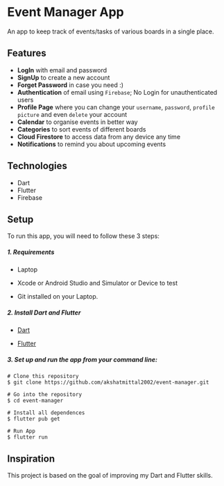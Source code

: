 # Event Manager App
An app to keep track of events/tasks of various boards in a single place.

## Features
* __LogIn__ with email and password
* __SignUp__ to create a new account
* __Forget Password__ in case you need :)
* __Authentication__ of email using `Firebase`; No Login for unauthenticated users
* __Profile Page__ where you can change your `username`, `password`, `profile picture` and even `delete` your account
* __Calendar__ to organise events in better way
* __Categories__ to sort events of different boards
* __Cloud Firestore__ to access data from any device any time
* __Notifications__ to remind you about upcoming events

<!-- You can also check out this video to see the functionalities - 
https://user-images.githubusercontent.com/77449847/145807516-57d02123-e576-409b-abf0-7ddc9f520994.mp4 -->

## Technologies
* Dart
* Flutter
* Firebase

## Setup
To run this app, you will need to follow these 3 steps:

##### 1. Requirements 
  - Laptop

  - Xcode or Android Studio and Simulator or Device to test

  - Git installed on your Laptop. 


##### 2. Install Dart and Flutter
  - [Dart](https://dart.dev/get-dart)

  - [Flutter](https://flutter.dev/docs/get-started/install)


##### 3. Set up and run the app from your command line:
  ```
  # Clone this repository
  $ git clone https://github.com/akshatmittal2002/event-manager.git

  # Go into the repository
  $ cd event-manager

  # Install all dependences 
  $ flutter pub get

  # Run App
  $ flutter run
  ```

## Inspiration
This project is based on the goal of improving my Dart and Flutter skills.